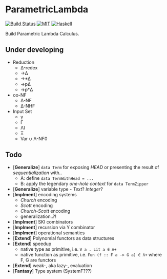 # ParametricLambda

[![Build Status](https://api.travis-ci.org/jaiyalas/ParametricLambda.png?branch=stable)](http://travis-ci.org/jaiyalas/ParametricLambda)
[![MIT](http://b.repl.ca/v1/license-MIT-blue.png)](https://en.wikipedia.org/wiki/MIT_License)
[![Haskell](http://b.repl.ca/v1/language-haskell-orange.png)](http://haskell.org)

Build Parametric Lambda Calculus.

## Under developing

* Reduction
  + Δ-redex
  + →Δ
  + →\*Δ
  + →pΔ
  + →p\*Δ
* oo-NF
  + Δ-NF
  + Δ-NHF
* Input Set
  + γ
  + Γ
  + ΛI
  + Ξ
  + Var ∪ Λ-NF0

## Todo

+ [**Generalize**] `data Term` for exposing *HEAD* or presenting the result of *sequentialization* with..  
  + A: define `data TermWithHead = ... `
  + B: apply the legendary *one-hole context* for `data TermZipper`
+ [**Generalize**] variable type - *Text*? *Integer*?
+ [**Implment**] encoding systems
  + *Church* encoding
  + *Scott* encoding
  + *Church-Scott* encoding
  + generalization..?!
+ [**Implment**] SKI combinators
+ [**Implment**] recursion via Y combinator
+ [**Implment**] operational semantics
+ [**Extend**] Polynomial functors as data structures
+ [**Extend**] speedup
  + native type as primitive, i.e. `∀ a . Lit a ∈ Λ+`
  + native function as primitive, i.e. `Fun (f :: F a -> G a) ∈ Λ+` where F, G are functors
+ [**Extend**] weak-, aka lazy-, evaluation  
+ [**Fantasy**] Type system (SystemF???)

